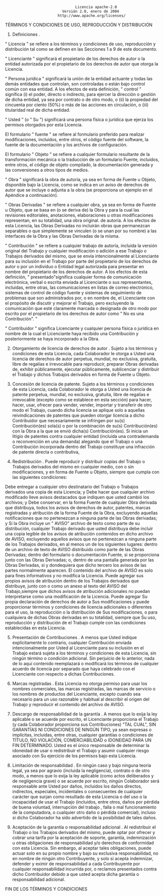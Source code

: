                                     Licencia apache-2.0
                              Versión 2.0, enero de 2004
                            http://www.apache.org/licenses/

TÉRMINOS Y CONDICIONES DE USO, REPRODUCCIÓN Y DISTRIBUCIÓN

1. Definiciones .

" Licencia " se refiere a los términos y condiciones de uso, reproducción y distribución tal como se definen en las
Secciones 1 a 9 de este documento.

" Licenciante " significará el propietario de los derechos de autor o la entidad autorizada por el propietario de los
derechos de autor que otorga la Licencia.

" Persona jurídica " significará la unión de la entidad actuante y todas las demás entidades que controlan, son
controladas o están bajo control común con esa entidad. A los efectos de esta definición, " control " significa (i) el
poder, directo o indirecto, para ejercer la dirección o gestión de dicha entidad, ya sea por contrato o de otro modo,
o (ii) la propiedad del cincuenta por ciento (50%) o más de las acciones en circulación, o (iii) titularidad real de
dicha entidad.

" Usted " (o " Su ") significará una persona física o jurídica que ejerza los permisos otorgados por esta Licencia.

El formulario " fuente " se refiere al formulario preferido para realizar modificaciones, incluidos, entre otros, el
código fuente del software, la fuente de la documentación y los archivos de configuración.

El formulario " Objeto " se refiere a cualquier formulario resultante de la transformación mecánica o la traducción de
un formulario Fuente, incluidos, entre otros, el código de objeto compilado, la documentación generada y las
conversiones a otros tipos de medios.

" Obra " significará la obra de autoría, ya sea en forma de Fuente u Objeto, disponible bajo la Licencia, como se indica
en un aviso de derechos de autor que se incluye o adjunta a la obra (se proporciona un ejemplo en el Apéndice a
continuación).

" Obras Derivadas " se refiere a cualquier obra, ya sea en forma de Fuente u Objeto, que se basa en (o se deriva de) la
Obra y para la cual las revisiones editoriales, anotaciones, elaboraciones u otras modificaciones representan, en su
totalidad, una obra original. de autoría. A los efectos de esta Licencia, las Obras Derivadas no incluirán obras que
permanezcan separables o que simplemente se vinculen (o se unan por su nombre) a las interfaces de la Obra y las Obras
Derivadas de la misma.

" Contribución " se refiere a cualquier trabajo de autoría, incluida la versión original del Trabajo y cualquier
modificación o adición a ese Trabajo o Trabajos derivados del mismo, que se envía intencionalmente al Licenciante para
su inclusión en el Trabajo por parte del propietario de los derechos de autor o por un individuo o Entidad legal
autorizada para presentar en nombre del propietario de los derechos de autor. A los efectos de esta definición, "
presentado"significa cualquier forma de comunicación electrónica, verbal o escrita enviada al Licenciante o sus
representantes, incluidas, entre otras, las comunicaciones en listas de correo electrónico, sistemas de control de
código fuente y sistemas de seguimiento de problemas que son administrados por, o en nombre de, el Licenciante con el
propósito de discutir y mejorar el Trabajo, pero excluyendo la comunicación que esté claramente marcada o designada de
otro modo por escrito por el propietario de los derechos de autor como " No es una Contribución". "

" Contribuidor " significa Licenciante y cualquier persona física o jurídica en nombre de la cual el Licenciante haya
recibido una Contribución y posteriormente se haya incorporado a la Obra.

2. Otorgamiento de licencia de derechos de autor . Sujeto a los términos y condiciones de esta Licencia, cada
   Colaborador le otorga a Usted una licencia de derechos de autor perpetua, mundial, no exclusiva, gratuita, libre de
   regalías e irrevocable para reproducir, preparar Obras derivadas de, exhibir públicamente, ejecutar públicamente,
   sublicenciar y distribuir el Trabajo y dichos Trabajos derivados en forma de Fuente u Objeto.

3. Concesión de licencia de patente. Sujeto a los términos y condiciones de esta Licencia, cada Colaborador le otorga a
   Usted una licencia de patente perpetua, mundial, no exclusiva, gratuita, libre de regalías e irrevocable (excepto
   como se establece en esta sección) para hacer, hacer, usar, ofrecer para vender, vender, importar y transferir de
   otro modo el Trabajo, cuando dicha licencia se aplique solo a aquellas reivindicaciones de patentes que pueden
   otorgar licencia a dicho Contribuidor que necesariamente se infringen por su(s) Contribución(es) sola(s) o por la
   combinación de su(s) Contribución(es) con la Obra a la que se envió dicha(s) Contribución(es). Si inicia un litigio
   de patentes contra cualquier entidad (incluida una contrademanda o reconvención en una demanda) alegando que el
   Trabajo o una Contribución incorporada dentro del Trabajo constituye una infracción de patente directa o
   contributiva,

4. Redistribución . Puede reproducir y distribuir copias del Trabajo o Trabajos derivados del mismo en cualquier medio,
   con o sin modificaciones, y en forma de Fuente u Objeto, siempre que cumpla con las siguientes condiciones:

Debe entregar a cualquier otro destinatario del Trabajo o Trabajos derivados una copia de esta Licencia; y
Debe hacer que cualquier archivo modificado lleve avisos destacados que indiquen que usted cambió los archivos; y
Debe conservar, en la forma Fuente de cualquier Obra derivada que distribuya, todos los avisos de derechos de autor,
patentes, marcas registradas y atribución de la forma Fuente de la Obra, excluyendo aquellas notificaciones que no
pertenezcan a ninguna parte de las Obras derivadas; y
Si la Obra incluye un " AVISO" archivo de texto como parte de su distribución, cualquier Trabajo derivado que usted
distribuya debe incluir una copia legible de los avisos de atribución contenidos en dicho archivo de AVISO, excluyendo
aquellos avisos que no pertenezcan a ninguna parte de los Trabajos derivados, en al menos un de los siguientes lugares:
dentro de un archivo de texto de AVISO distribuido como parte de las Obras Derivadas; dentro del formulario o
documentación Fuente, si se proporciona junto con las Obras Derivadas; o, dentro de una pantalla generada por las Obras
Derivadas, si y dondequiera que dicho tercero los avisos de las partes normalmente aparecen. El contenido del archivo de
AVISO es solo para fines informativos y no modifica la Licencia. Puede agregar sus propios avisos de atribución dentro
de los Trabajos derivados que distribuye, junto con o como un anexo al texto del AVISO del Trabajo,siempre que dichos
avisos de atribución adicionales no puedan interpretarse como una modificación de la Licencia.
Puede agregar Su propia declaración de derechos de autor a Sus modificaciones y puede proporcionar términos y
condiciones de licencia adicionales o diferentes para el uso, la reproducción o la distribución de Sus modificaciones, o
para cualquiera de dichas Obras derivadas en su totalidad, siempre que Su uso, reproducción y distribución de el Trabajo
cumple con las condiciones establecidas en esta Licencia.

5. Presentación de Contribuciones . A menos que Usted indique explícitamente lo contrario, cualquier Contribución
   enviada intencionalmente por Usted al Licenciante para su inclusión en el Trabajo estará sujeta a los términos y
   condiciones de esta Licencia, sin ningún término o condición adicional. Sin perjuicio de lo anterior, nada de lo aquí
   contenido reemplazará o modificará los términos de cualquier acuerdo de licencia por separado que haya celebrado con
   el Licenciante con respecto a dichas Contribuciones.

6. Marcas registradas . Esta Licencia no otorga permiso para usar los nombres comerciales, las marcas registradas, las
   marcas de servicio o los nombres de productos del Licenciante, excepto cuando sea necesario para un uso razonable y
   habitual al describir el origen del Trabajo y reproducir el contenido del archivo de AVISO.

7. Descargo de responsabilidad de la garantía . A menos que lo exija la ley aplicable o se acuerde por escrito, el
   Licenciante proporciona el Trabajo (y cada Colaborador proporciona sus Contribuciones) "TAL CUAL", SIN GARANTÍAS NI
   CONDICIONES DE NINGÚN TIPO, ya sean expresas o implícitas, incluidas, entre otras, cualquier garantías o condiciones
   de TÍTULO, NO VIOLACIÓN, COMERCIABILIDAD o IDONEIDAD PARA UN FIN DETERMINADO. Usted es el único responsable de
   determinar la idoneidad de usar o redistribuir el Trabajo y asumir cualquier riesgo asociado con Su ejercicio de los
   permisos bajo esta Licencia.

8. Limitación de responsabilidad . En ningún caso y bajo ninguna teoría legal, ya sea por agravio (incluida la
   negligencia), contrato o de otro modo, a menos que lo exija la ley aplicable (como actos deliberados y de negligencia
   grave) o se acuerde por escrito, ningún Colaborador será responsable ante Usted por daños, incluidos los daños
   directos, indirectos, especiales, incidentales o consecuentes de cualquier carácter que surjan como resultado de esta
   Licencia o del uso o la incapacidad de usar el Trabajo (incluidos, entre otros, daños por pérdida de buena voluntad,
   interrupción del trabajo , falla o mal funcionamiento de la computadora, o cualquier otro daño o pérdida comercial),
   incluso si dicho Colaborador ha sido advertido de la posibilidad de tales daños.

9. Aceptación de la garantía o responsabilidad adicional . Al redistribuir el Trabajo o los Trabajos derivados del
   mismo, puede optar por ofrecer y cobrar una tarifa por la aceptación de soporte, garantía, indemnización u otras
   obligaciones de responsabilidad y/o derechos de conformidad con esta Licencia. Sin embargo, al aceptar tales
   obligaciones, puede actuar solo en su propio nombre y bajo su exclusiva responsabilidad, no en nombre de ningún otro
   Contribuyente, y solo si acepta indemnizar, defender y eximir de responsabilidad a cada Contribuyente por cualquier
   responsabilidad incurrida por, o reclamos presentados contra dicho Contribuidor debido a que usted acepta dicha
   garantía o responsabilidad adicional.

FIN DE LOS TÉRMINOS Y CONDICIONES